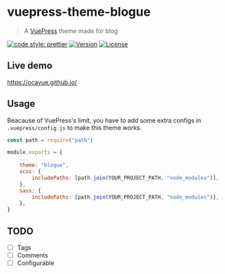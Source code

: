 # vuepress-theme-blogue

> A [VuePress](https://vuepress.vuejs.org/) theme made for blog

[![code style: prettier](https://img.shields.io/badge/code_style-prettier-ff69b4.svg)](https://github.com/prettier/prettier)
[![Version](https://img.shields.io/npm/v/vuepress-theme-blogue.svg)](https://www.npmjs.com/package/vuepress-theme-blogue)
[![License](https://img.shields.io/npm/l/vuepress-theme-blogue.svg)](https://www.npmjs.com/package/vuepress-theme-blogue)

## Live demo

https://ocavue.github.io/

## Usage

Beacause of VuePress's limit, you have to add some extra configs in `.vuepress/config.js` to make this theme works.

```js
const path = require("path")

module.exports = {
    ...
    theme: "blogue",
    scss: {
        includePaths: [path.join(YOUR_PROJECT_PATH, "node_modules")],
    },
    sass: {
        includePaths: [path.join(YOUR_PROJECT_PATH, "node_modules")],
    },
}
```

## TODO

- [ ] Tags
- [ ] Comments
- [ ] Configurable
